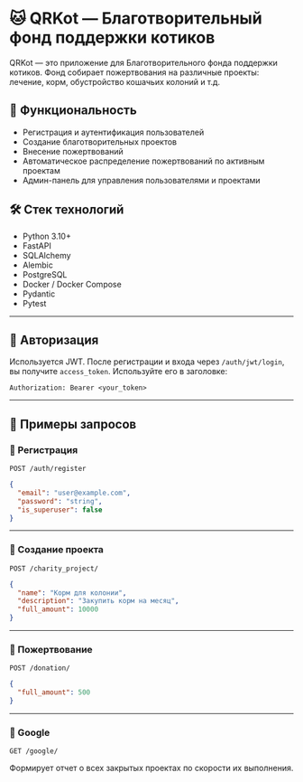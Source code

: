 # 🐱 QRKot — Благотворительный фонд поддержки котиков

QRKot — это приложение для Благотворительного фонда поддержки котиков. Фонд собирает пожертвования на различные проекты: лечение, корм, обустройство кошачьих колоний и т.д.

## 🚀 Функциональность

* Регистрация и аутентификация пользователей
* Создание благотворительных проектов
* Внесение пожертвований
* Автоматическое распределение пожертвований по активным проектам
* Админ-панель для управления пользователями и проектами

## 🛠️ Стек технологий

* Python 3.10+
* FastAPI
* SQLAlchemy
* Alembic
* PostgreSQL
* Docker / Docker Compose
* Pydantic
* Pytest

---

## 🔐 Авторизация

Используется JWT. После регистрации и входа через `/auth/jwt/login`, вы получите `access_token`. Используйте его в заголовке:

```
Authorization: Bearer <your_token>
```

---

## 📌 Примеры запросов

### 🔸 Регистрация

`POST /auth/register`

```json
{
  "email": "user@example.com",
  "password": "string",
  "is_superuser": false
}
```

---

### 🔸 Создание проекта

`POST /charity_project/`

```json
{
  "name": "Корм для колонии",
  "description": "Закупить корм на месяц",
  "full_amount": 10000
}
```

---

### 🔸 Пожертвование

`POST /donation/`

```json
{
  "full_amount": 500
}
```

---

### 🔸 Google

`GET /google/`

Формирует отчет о всех закрытых проектах по скорости их выполнения.